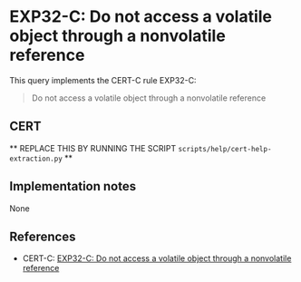 # EXP32-C: Do not access a volatile object through a nonvolatile reference

This query implements the CERT-C rule EXP32-C:

> Do not access a volatile object through a nonvolatile reference


## CERT

** REPLACE THIS BY RUNNING THE SCRIPT `scripts/help/cert-help-extraction.py` **

## Implementation notes

None

## References

* CERT-C: [EXP32-C: Do not access a volatile object through a nonvolatile reference](https://wiki.sei.cmu.edu/confluence/display/c)

